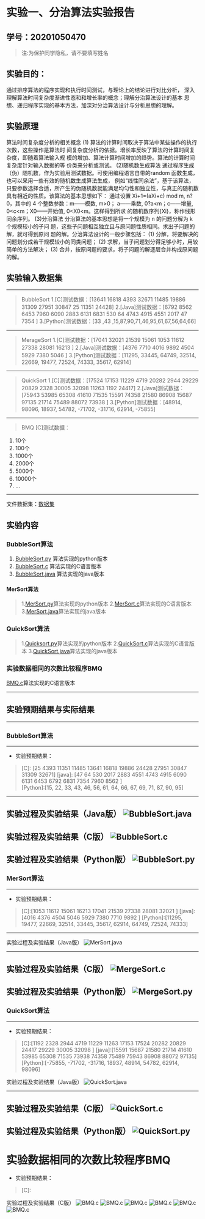 # 实验一、分治算法实验报告

## 学号：20201050470

>注:为保护同学隐私，请不要填写姓名

## 实验目的：
  通过排序算法的程序实现和执行时间测试，与理论上的结论进行对比分析，
深入理解算法时间复杂度渐进性态和和增长率的概念；理解分治算法设计的基本
思想、递归程序实现的基本方法，加深对分治算法设计与分析思想的理解。
## 实验原理
算法时间复杂度分析的相关概念
 (1) 算法的计算时间取决于算法中某些操作的执行次数，这些操作是算法时
间复杂度分析的依据。增长率反映了算法的计算时间复杂度，即随着算法输入规
模的增加、算法计算时间增加的趋势。算法的计算时间复杂度针对输入数据的等
价类来分析或测试。
(2)随机数生成算法
通过程序生成（伪）随机数，作为实验用测试数据。可使用编程语言自带的random 函数生成，也可以采用一些有效的随机数生成算法生成，
例如“线性同余法”，基于该算法，只要参数选择合适，所产生的伪随机数就能满足均匀性和独立性，与真正的随机数具有相近的性质。该算法的基本思想如下：
通过设置 Xi+1=(aXi+c) mod m, n?0，其中的 4 个整数参数：m——模数, m>0； a——乘数, 0?a<m；c——增量, 0<c<m；X0——开始值, 0<X0<m。这样得到所求
的随机数序列{Xi}，称作线形同余序列。
(3)分治算法
分治算法的基本思想是将一个规模为 n 的问题分解为 k 个规模较小的子问
题，这些子问题相互独立且与原问题性质相同。求出子问题的解，就可得到原问
题的解。分治算法设计的一般步骤包括：
(1) 分解，将要解决的问题划分成若干规模较小的同类问题；
(2) 求解，当子问题划分得足够小时，用较简单的方法解决；
(3) 合并，按原问题的要求，将子问题的解逐层合并构成原问题的解。
## 实验输入数据集
-------------------------------
>BubbleSort
1.[C]测试数据：[13641 16818 4393 32671 11485 19886 31309 27951 30847 25 11351 24428]
2.[Java]测试数据：[6792 8562 6453 7960 6090 2883 6131 6831 530 64 4743 4915 4551 2017 47 7354 ]
3.[Python]测试数据：[33 ,43 ,15,87,90,71,46,95,61,67,56,64,66]
-------------------------------
>MerageSort
1.[C]测试数据：[17041 32021 21539 15061 1053 11612 27338 28081 16213 ]
2.[Java]测试数据：[4376 7710 4016 9892 4504 5929 7380 5046 ]
3.[Python]测试数据：[11295, 33445, 64749, 32514, 22669, 19477, 72524, 74333, 35617, 62914]
--------------------------------
>QuickSort
1.[C]测试数据：[17524 17153 11229 4719 20282 2944 29229 20829 2328 30005 32098 11263 1192 24417]
2.[Java]测试数据：[75943 53985 65308 41610 71535 15591 74358 21580 86908 15687 97135 21714 75489 88072 73938 ]
3.[Python]测试数据：[48914, 98096, 18937, 54782, -71702, -31716, 62914, -75855]
----------------------------------
>BMQ
[C]测试数据：
1. 10个
2. 100个
3. 1000个
4. 2000个
5. 5000个
6. 10000个
7. ...
--------------------------------------
文件数据集：[数据集](./data_1/list.txt)

## 实验内容

### BubbleSort算法
1. [BubbleSort.py](./Bubblesort/Bubblesort.py) 算法实现的python版本
2. [BubbleSort.c](./Bubblesort/Bubblesort.c) 算法实现的C语言版本
3. [BubbleSort.java](./Bubblesort/Bubblesort.java) 算法实现的java版本
#### MerSort算法

>1.[MerSort.py](./MergeSort/MergeSort.c)算法实现的python版本
>2.[MerSort.c](./MergeSort/MergeSort.py)算法实现的C语言版本
>3.[MerSort.java](./MergeSort/MergeSort.java)算法实现的java版本

### QuickSort算法
>1.[Quicksort.py](./Quicksort/QuickSort.py)算法实现的python版本
>2.[QuickSort.c](./Quicksort/QuickSort.c)算法实现的C语言版本
>3.[QuickSort.java](./Quicksort/QuickSort.java)算法实现的java版本

### 实验数据相同的次数比较程序BMQ
[BMQ.c](./BMQ.C)算法实现的C语言版本

---------------------------------------------------------------------------------------------------------------------
## 实验预期结果与实际结果
----------------------------------------------------------------------------------------------------------------------
### BubbleSort算法
----------------------------------------------------------------------------------------------------------------------
+ 实验预期结果：
>[C]: [25 4393 11351 11485 13641 16818 19886 24428 27951 30847 31309 32671] 
>[java]:  [47 64 530 2017 2883 4551 4743 4915 6090 6131 6453 6792 6831 7354 7960 8562 ]      
>[Python]:[15, 22, 33, 43, 46, 56, 61, 64, 66, 67, 69, 71, 87, 90, 95]
---------------------------------------------------------------------------------------------------------------------
实验过程及实验结果（Java版）
![BubbleSort.java](./data_1/images_1/BubbleSort/bj.png)
--------------------------------------------------------------------------------------------------------------------
实验过程及实验结果（C版）
![BubbleSort.c](./data_1/images_1/BubbleSort/bc.png)
--------------------------------------------------------------------------------------------------------------------
实验过程及实验结果（Python版）
![BubbleSort.py](./data_1/images_1/BubbleSort/bp.png)
---------------------------------------------------------------------------------------------------------------------

### MerSort算法
-------------------------------------------------------------------------------------------------------------------
+ 实验预期结果：
>[C]:[1053 11612 15061 16213 17041 21539 27338 28081 32021 ]
>[java]:[4016 4376 4504 5046 5929 7380 7710 9892 ]
>[Python]:[11295, 19477, 22669, 32514, 33445, 35617, 62914, 64749, 72524, 74333]

-------------------------------------------------------------------------------------------------------------------
实验过程及实验结果（Java版）
![MerSort.java](./data_1/images_1/MerageSort/mj.png)

--------------------------------------------------------------------------------------------------------------

实验过程及实验结果（C版）
![MergeSort.c](./data_1/images_1/MerageSort/mc.png)
-------------------------------------------------------------------------------------------------------------

实验过程及实验结果（Python版）
![MergeSort.py](./data_1/images_1/MerageSort/mp.png)
------------------------------------------------------------------------------------------------------------

### QuickSort算法
---------------------------------------------------------------------------------------------
+ 实验预期结果：
>[C]:[1192 2328 2944 4719 11229 11263 17153 17524 20282 20829 24417 29229 30005 32098 ]
>[java]:[15591 15687 21580 21714 41610 53985 65308 71535 73938 74358 75489 75943 86908 88072 97135]
>[Python]:[-75855, -71702, -31716, 18937, 48914, 54782, 62914, 98096]

实验过程及实验结果（Java版）
![QuickSort.java](./data_1/images_1/QuickSort/qj.png)

--------------------------------------------------------------------------------------------------------------

实验过程及实验结果（C版）
![QuickSort.c](./data_1/images_1/QuickSort/qc.png)
-------------------------------------------------------------------------------------------------------------

实验过程及实验结果（Python版）
![QuickSort.py](./data_1/images_1/QuickSort/qp.png)
------------------------------------------------------------------------------------------------------------

# 实验数据相同的次数比较程序BMQ
+ 实验预期结果：
>[C]:

实验过程及实验结果（C版）
![BMQ.c](./data_1/images_1/BMQ/BMq10.png)
![BMQ.c](./data_1/images_1/BMQ/BMq100.png)
![BMQ.c](./data_1/images_1/BMQ/BMq1000.png)
![BMQ.c](./data_1/images_1/BMQ/BMq2000.png)
![BMQ.c](./data_1/images_1/BMQ/BMq5000.png)
![BMQ.c](./data_1/images_1/BMQ/BMq10000.png)